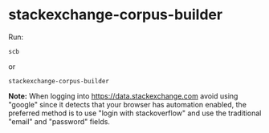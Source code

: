 # stackexchange-corpus-builder

Run:

```shell
scb
```
or
```shell
stackexchange-corpus-builder
```

**Note:** When logging into https://data.stackexchange.com avoid using "google" since it detects that your browser has automation enabled,
the preferred method is to use "login with stackoverflow" and use the traditional "email" and "password" fields.
